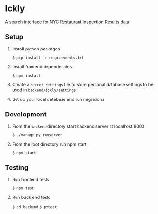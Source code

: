 # Ickly
A search interface for NYC Restaurant Inspection Results data

## Setup

1. Install python packages

   `$ pip install -r requirements.txt`

2. Install frontend dependencies

   `$ npm install`

3. Create a `secret_settings` file to store personal database settings
   to be used in `backend/ickly/settings`

4. Set up your local database and run migrations

## Development

1. From the `backend` directory start backend server at localhost:8000

   `$ ./manage.py runserver`

2. From the root directory run npm start

   `$ npm start`

## Testing

1. Run frontend tests

   `$ npm test`

2. Run back end tests

   `$ cd backend`
   `$ pytest`


